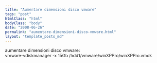 ```yaml
---
title: "Aumentare dimensioni disco vmware"
tags: "post"
htmlClass: "html"
bodyClass: "body"
date: "2008-06-26"
permalink: "aumentare-dimensioni-disco-vmware.html"
layout: "template_posts_md"
---
```

<p>aumentare dimensioni disco vmware:<br />vmware-vdiskmanager -x 15Gb /hdd1/vmware/winXPPro/winXPPro.vmdk</p>
